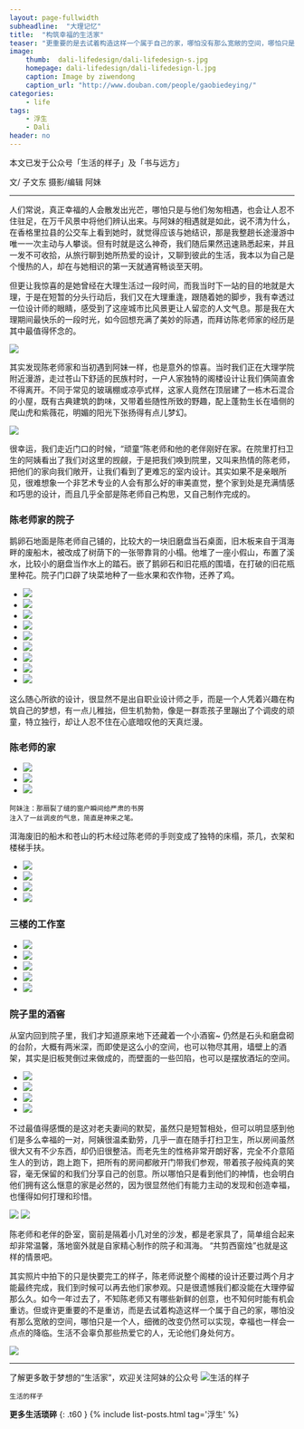 ```yaml
---
layout: page-fullwidth
subheadline:  "大理记忆"
title:  "构筑幸福的生活家"
teaser: "更重要的是去试着构造这样一个属于自己的家，哪怕没有那么宽敞的空间，哪怕只是一个人，细微的改变仍然可以实现，幸福也一样会一点点的降临。生活不会辜负那些热爱它的人，无论他们身处何方。"
image:
    thumb:  dali-lifedesign/dali-lifedesign-s.jpg
    homepage: dali-lifedesign/dali-lifedesign-l.jpg
    caption: Image by ziwendong
    caption_url: "http://www.douban.com/people/gaobiedeying/"
categories:
    - life
tags:
    - 浮生
    - Dali
header: no
---
```


本文已发于公众号「生活的样子」及「书与远方」

文/ 子文东
摄影/编辑 阿妹

<hr>

人们常说，真正幸福的人会散发出光芒，哪怕只是与他们匆匆相遇，也会让人忍不住驻足，在万千风景中将他们辨认出来。与阿妹的相遇就是如此，说不清为什么，在香格里拉县的公交车上看到她时，就觉得应该与她结识，那是我整趟长途漫游中唯一一次主动与人攀谈。但有时就是这么神奇，我们随后果然迅速熟悉起来，并且一发不可收拾，从旅行聊到她所热爱的设计，又聊到彼此的生活，我本以为自己是个慢热的人，却在与她相识的第一天就通宵畅谈至天明。

但更让我惊喜的是她曾经在大理生活过一段时间，而我当时下一站的目的地就是大理，于是在短暂的分头行动后，我们又在大理重逢，跟随着她的脚步，我有幸透过一位设计师的眼睛，感受到了这座城市比风景更让人留恋的人文气息。那是我在大理期间最快乐的一段时光，如今回想充满了美妙的际遇，而拜访陈老师家的经历是其中最值得怀念的。

<img src="{{ site.url}}/images/dali-lifedesign/dali-lifedesign (17).jpg" >


其实发现陈老师家和当初遇到阿妹一样，也是意外的惊喜。当时我们正在大理学院附近漫游，走过苍山下舒适的民族村时，一户人家独特的阁楼设计让我们俩简直舍不得离开。不同于常见的玻璃棚或凉亭式样，这家人竟然在顶层建了一栋木石混合的小屋，既有古典建筑的韵味，又带着些随性所致的野趣，配上蓬勃生长在墙侧的爬山虎和紫薇花，明媚的阳光下张扬得有点儿梦幻。

<img src="{{ site.url}}/images/dali-lifedesign/dali-lifedesign (35).jpg" >

很幸运，我们走近门口的时候，“顽童”陈老师和他的老伴刚好在家。在院里打扫卫生的阿姨看出了我们对这里的觊觎，于是把我们唤到院里，又叫来热情的陈老师，把他们的家向我们敞开，让我们看到了更难忘的室内设计。其实如果不是亲眼所见，很难想象一个非艺术专业的人会有那么好的审美直觉，整个家到处是充满情感和巧思的设计，而且几乎全部是陈老师自己构思，又自己制作完成的。

<h3>陈老师家的院子</h3>

鹅卵石地面是陈老师自己铺的，比较大的一块旧磨盘当石桌面，旧木板来自于洱海畔的废船木，被改成了树荫下的一张带靠背的小榻。他堆了一座小假山，布置了溪水，比较小的磨盘当作水上的踏石。嵌了鹅卵石和旧花瓶的围墙，在打破的旧花瓶里种花。院子门口辟了块菜地种了一些水果和农作物，还养了鸡。

<ul class="clearing-thumbs small-block-grid-3" data-clearing> 
  <li><a href="{{ site.url}}/images/dali-lifedesign/dali-lifedesign (16).jpg"><img  data-caption=" " class="th" src="{{ site.url}}/images/dali-lifedesign/dali-lifedesign (16).jpg"></a></li>
  <li><a href="{{ site.url}}/images/dali-lifedesign/dali-lifedesign (34).jpg"><img  data-caption=" " class="th" src="{{ site.url}}/images/dali-lifedesign/dali-lifedesign (34).jpg"></a></li>
  <li><a href="{{ site.url }}/images/dali-lifedesign/dali-lifedesign (15).jpg"><img  data-caption=" " class="th" src="{{ site.url }}/images/dali-lifedesign/dali-lifedesign (15).jpg"></a></li>
  <li><a href="{{ site.url }}/images/dali-lifedesign/dali-lifedesign (11).jpg"><img  data-caption=" " class="th" src="{{ site.url }}/images/dali-lifedesign/dali-lifedesign (11).jpg"></a></li>
  <li><a href="{{ site.url}}/images/dali-lifedesign/dali-lifedesign (28).jpg"><img  data-caption=" " class="th" src="{{ site.url}}/images/dali-lifedesign/dali-lifedesign (28).jpg"></a></li>
  <li><a href="{{ site.url}}/images/dali-lifedesign/dali-lifedesign (7).jpg"><img  data-caption=" " class="th" src="{{ site.url}}/images/dali-lifedesign/dali-lifedesign (7).jpg"></a></li>
  <li><a href="{{ site.url }}/images/dali-lifedesign/dali-lifedesign (27).jpg"><img  data-caption=" " class="th" src="{{ site.url }}/images/dali-lifedesign/dali-lifedesign (27).jpg"></a></li>
  <li><a href="{{ site.url }}/images/dali-lifedesign/dali-lifedesign (32).jpg"><img  data-caption=" " class="th" src="{{ site.url }}/images/dali-lifedesign/dali-lifedesign (32).jpg"></a></li>
  <li><a href="{{ site.url }}/images/dali-lifedesign/dali-lifedesign (9).jpg"><img  data-caption=" " class="th" src="{{ site.url }}/images/dali-lifedesign/dali-lifedesign (9).jpg"></a></li>
</ul>

这么随心所欲的设计，很显然不是出自职业设计师之手，而是一个人凭着兴趣在构筑自己的梦想，有一点儿稚拙，但生机勃勃，像是一群乖孩子里蹦出了个调皮的顽童，特立独行，却让人忍不住在心底暗叹他的天真烂漫。

<h3>陈老师的家</h3>

<ul class="clearing-thumbs small-block-grid-3" data-clearing> 
  <li><a href="{{ site.url}}/images/dali-lifedesign/dali-lifedesign (5).jpg"><img  data-caption=" " class="th" src="{{ site.url}}/images/dali-lifedesign/dali-lifedesign (5).jpg"></a></li>
  <li><a href="{{ site.url}}/images/dali-lifedesign/dali-lifedesign (25).jpg"><img  data-caption=" " class="th" src="{{ site.url}}/images/dali-lifedesign/dali-lifedesign (25).jpg"></a></li>
  <li><a href="{{ site.url }}/images/dali-lifedesign/dali-lifedesign (22).jpg"><img  data-caption=" " class="th" src="{{ site.url }}/images/dali-lifedesign/dali-lifedesign (22).jpg"></a></li>
</ul> 

~~~
阿妹注：那扇裂了缝的窗户瞬间给严肃的书房
注入了一丝调皮的气息，简直是神来之笔。
~~~

洱海废旧的船木和苍山的朽木经过陈老师的手则变成了独特的床榻，茶几，衣架和楼梯手扶。

<ul class="clearing-thumbs small-block-grid-2" data-clearing> 
  <li><a href="{{ site.url}}/images/dali-lifedesign/dali-lifedesign (6).jpg"><img  data-caption=" " class="th" src="{{ site.url}}/images/dali-lifedesign/dali-lifedesign (6).jpg"></a></li>
  <li><a href="{{ site.url}}/images/dali-lifedesign/dali-lifedesign (20).jpg"><img  data-caption=" " class="th" src="{{ site.url}}/images/dali-lifedesign/dali-lifedesign (20).jpg"></a></li>
  <li><a href="{{ site.url }}/images/dali-lifedesign/dali-lifedesign (2).jpg"><img  data-caption=" " class="th" src="{{ site.url }}/images/dali-lifedesign/dali-lifedesign (2).jpg"></a></li>
  <li><a href="{{ site.url }}/images/dali-lifedesign/dali-lifedesign (23).jpg"><img  data-caption=" " class="th" src="{{ site.url }}/images/dali-lifedesign/dali-lifedesign (23).jpg"></a></li>
</ul> 


<h3>三楼的工作室</h3>

<ul class="clearing-thumbs small-block-grid-3" data-clearing> 
  <li><a href="{{ site.url}}/images/dali-lifedesign/dali-lifedesign (3).jpg"><img  data-caption=" " class="th" src="{{ site.url}}/images/dali-lifedesign/dali-lifedesign (3).jpg"></a></li>
  <li><a href="{{ site.url}}/images/dali-lifedesign/dali-lifedesign (21).jpg"><img  data-caption=" " class="th" src="{{ site.url}}/images/dali-lifedesign/dali-lifedesign (21).jpg"></a></li>
  <li><a href="{{ site.url }}/images/dali-lifedesign/dali-lifedesign (1).jpg"><img  data-caption=" " class="th" src="{{ site.url }}/images/dali-lifedesign/dali-lifedesign (1).jpg"></a></li>
  <li><a href="{{ site.url }}/images/dali-lifedesign/dali-lifedesign (19).jpg"><img  data-caption=" " class="th" src="{{ site.url }}/images/dali-lifedesign/dali-lifedesign (19).jpg"></a></li>
  <li><a href="{{ site.url }}/images/dali-lifedesign/dali-lifedesign (33).jpg"><img  data-caption=" " class="th" src="{{ site.url }}/images/dali-lifedesign/dali-lifedesign (33).jpg"></a></li>
</ul> 


<h3>院子里的酒窖</h3>

从室内回到院子里，我们才知道原来地下还藏着一个小酒窖~ 仍然是石头和磨盘砌的台阶，大概有两米深，而即使是这么小的空间，也可以物尽其用，墙壁上的酒架，其实是旧板凳倒过来做成的，而壁面的一些凹陷，也可以是摆放酒坛的空间。

<ul class="clearing-thumbs small-block-grid-2" data-clearing> 
  <li><a href="{{ site.url}}/images/dali-lifedesign/dali-lifedesign (14).jpg"><img  data-caption=" " class="th" src="{{ site.url}}/images/dali-lifedesign/dali-lifedesign (14).jpg"></a></li>
  <li><a href="{{ site.url}}/images/dali-lifedesign/dali-lifedesign (12).jpg"><img  data-caption=" " class="th" src="{{ site.url}}/images/dali-lifedesign/dali-lifedesign (12).jpg"></a></li>
  <li><a href="{{ site.url }}/images/dali-lifedesign/dali-lifedesign (31).jpg"><img  data-caption=" " class="th" src="{{ site.url }}/images/dali-lifedesign/dali-lifedesign (31).jpg"></a></li>
  <li><a href="{{ site.url }}/images/dali-lifedesign/dali-lifedesign (29).jpg"><img  data-caption=" " class="th" src="{{ site.url }}/images/dali-lifedesign/dali-lifedesign (29).jpg"></a></li>
</ul> 


不过最值得感慨的是这对老夫妻间的默契，虽然只是短暂相处，但可以明显感到他们是多么幸福的一对，阿姨很温柔勤劳，几乎一直在随手打扫卫生，所以房间虽然很大又有不少东西，却仍旧很整洁。而老先生的性格非常开朗好客，完全不介意陌生人的到访，跑上跑下，把所有的房间都敞开门带我们参观，带着孩子般纯真的笑容，毫无保留的和我们分享自己的创意。所以哪怕只是看到他们的神情，也会明白他们拥有这么惬意的家是必然的，因为很显然他们有能力主动的发现和创造幸福，也懂得如何打理和珍惜。

<img src="{{ site.url}}/images/dali-lifedesign/dali-lifedesign (13).jpg" >

<img src="{{ site.url}}/images/dali-lifedesign/dali-lifedesign (30).jpg" >

陈老师和老伴的卧室，窗前是隔着小几对坐的沙发，都是老家具了，简单组合起来却非常温馨，落地窗外就是自家精心制作的院子和洱海。
“共剪西窗烛”也就是这样的情景吧。



其实照片中拍下的只是快要完工的样子，陈老师说整个阁楼的设计还要过两个月才能最终完成，我们到时候可以再去他们家参观。只是很遗憾我们都没能在大理停留那么久。如今一年过去了，不知陈老师又有哪些新鲜的创意，也不知何时能有机会重访。但或许更重要的不是重访，而是去试着构造这样一个属于自己的家，哪怕没有那么宽敞的空间，哪怕只是一个人，细微的改变仍然可以实现，幸福也一样会一点点的降临。生活不会辜负那些热爱它的人，无论他们身处何方。

<img src="{{ site.url}}/images/dali-lifedesign/dali-lifedesign (10).jpg" >


<hr>

了解更多敢于梦想的“生活家”，欢迎关注阿妹的公众号
<img src="{{ site.url}}/images/dali-lifedesign/way-of-life.jpg" alt="生活的样子">

~~~
生活的样子
~~~

<strong>更多生活琐碎</strong>
{: .t60 }
{% include list-posts.html tag='浮生' %}

